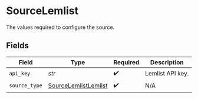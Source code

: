 # SourceLemlist

The values required to configure the source.


## Fields

| Field                                                               | Type                                                                | Required                                                            | Description                                                         |
| ------------------------------------------------------------------- | ------------------------------------------------------------------- | ------------------------------------------------------------------- | ------------------------------------------------------------------- |
| `api_key`                                                           | *str*                                                               | :heavy_check_mark:                                                  | Lemlist API key.                                                    |
| `source_type`                                                       | [SourceLemlistLemlist](../../models/shared/sourcelemlistlemlist.md) | :heavy_check_mark:                                                  | N/A                                                                 |